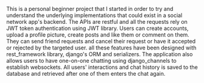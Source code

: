 This is a personal beginner project that I started in order to try and understand the underlying implementations that could exist in a social network app's backend.
The APIs are restful and all the requests rely on JWT token authentication using JWT library.
Users can create accounts, upload a profile picture, create posts and like them or comment on them. They can send friend requests and cancel their request or have 
it accepted or rejected by the targeted user. all these features have been designed with rest_framework library, django's ORM and serializers.
The application also allows users to have one-on-one chatting using django_channels to establish websockets. All users' interactions and chat history is saved to the 
database and retrieved after one of them enters the chat again.
